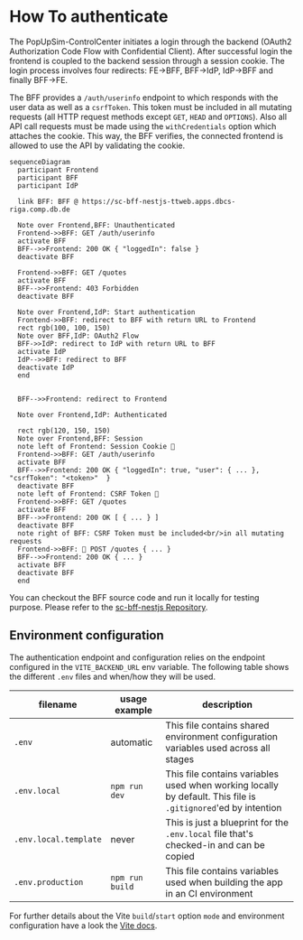 # How To authenticate

The PopUpSim-ControlCenter initiates a login through the backend (OAuth2 Authorization Code
Flow with Confidential Client).
After successful login the frontend is coupled to the backend session through a
session cookie.
The login process involves four redirects:
FE->BFF, BFF->IdP, IdP->BFF and finally BFF->FE.

The BFF provides a `/auth/userinfo` endpoint to which responds with the user
data as well as a `csrfToken`.
This token must be included in all mutating requests (all HTTP request methods
except `GET`, `HEAD` and `OPTIONS`).
Also all API call requests must be made using the `withCredentials` option
which attaches the cookie.
This way, the BFF verifies, the connected frontend is allowed to use the API
by validating the cookie.

```mermaid
sequenceDiagram
  participant Frontend
  participant BFF
  participant IdP

  link BFF: BFF @ https://sc-bff-nestjs-ttweb.apps.dbcs-riga.comp.db.de

  Note over Frontend,BFF: Unauthenticated
  Frontend->>BFF: GET /auth/userinfo
  activate BFF
  BFF-->>Frontend: 200 OK { "loggedIn": false }
  deactivate BFF

  Frontend->>BFF: GET /quotes
  activate BFF
  BFF-->>Frontend: 403 Forbidden
  deactivate BFF

  Note over Frontend,IdP: Start authentication
  Frontend->>BFF: redirect to BFF with return URL to Frontend
  rect rgb(100, 100, 150)
  Note over BFF,IdP: OAuth2 Flow
  BFF->>IdP: redirect to IdP with return URL to BFF
  activate IdP
  IdP-->>BFF: redirect to BFF
  deactivate IdP
  end


  BFF-->>Frontend: redirect to Frontend

  Note over Frontend,IdP: Authenticated

  rect rgb(120, 150, 150)
  Note over Frontend,BFF: Session
  note left of Frontend: Session Cookie 🍪
  Frontend->>BFF: GET /auth/userinfo
  activate BFF
  BFF-->>Frontend: 200 OK { "loggedIn": true, "user": { ... }, "csrfToken": "<token>"  }
  deactivate BFF
  note left of Frontend: CSRF Token 🔑
  Frontend->>BFF: GET /quotes
  activate BFF
  BFF-->>Frontend: 200 OK [ { ... } ]
  deactivate BFF
  note right of BFF: CSRF Token must be included<br/>in all mutating requests
  Frontend->>BFF: 🔑 POST /quotes { ... }
  BFF-->>Frontend: 200 OK { ... }
  activate BFF
  deactivate BFF
  end
```

You can checkout the BFF source code and run it locally for testing purpose.
Please refer to the [sc-bff-nestjs Repository](https://git.tech.rz.db.de/db-inner-source/tt-web/Showcases/sc-bff-nestjs).

## Environment configuration

The authentication endpoint and configuration relies on the endpoint configured in the `VITE_BACKEND_URL` env variable.
The following table shows the different `.env` files and when/how they will be used.

| filename              | usage example   | description                                                                                                   |
|-----------------------|-----------------|---------------------------------------------------------------------------------------------------------------|
| `.env`                | automatic       | This file contains shared environment configuration variables used across all stages                          |
| `.env.local`          | `npm run dev`   | This file contains variables used when working locally by default. This file is `.gitignored`'ed by intention |
| `.env.local.template` | never           | This is just a blueprint for the `.env.local` file that's checked-in and can be copied                        |
| `.env.production`     | `npm run build` | This file contains variables used when building the app in an CI environment                                  |

For further details about the Vite `build`/`start` option `mode` and environment configuration have a look the [Vite docs](https://vitejs.dev/guide/env-and-mode.html).
